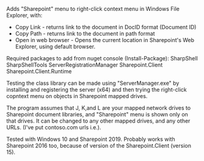 Adds "Sharepoint" menu to right-click context menu in Windows File Explorer, with:
- Copy Link - returns link to the document in DocID format (Document ID)
- Copy Path - returns link to the document in path format
- Open in web browser - Opens the current location in Sharepoint's Web Explorer, using default browser.

Required packages to add from nuget console (Install-Package):
SharpShell
SharpShellTools
ServerRegistrationManager
Sharepoint.Client
Sharepoint.Client.Runtime

Testing the class library can be made using "ServerManager.exe" by installing  and registering the server (x64) and then trying the right-click copntext menu on objects in Sharepoint mapped drives.

The program assumes that J, K,and L are your mapped network drives to Sharepoint document libraries, and "Sharepoint" menu is shown only on that drives. It can be changed to any other mapped drives, and any other URLs. (I've put contoso.com urls i.e.).

Tested with Windows 10 and Sharepoint 2019. Probably works with Sharepoint 2016 too, because of version of the Sharepoint.Client (version 15).
